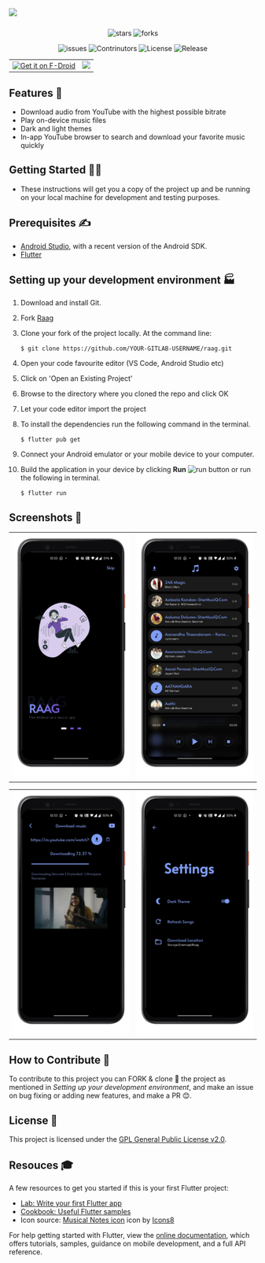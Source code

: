 # <img src="fastlane/metadata/android/en-US/images/Header.gif">

<p align="center"> 
  <img src="https://img.shields.io/github/stars/raag-music/raag.svg" alt="stars" /> 
  <img src="https://img.shields.io/github/forks/raag-music/raag.svg" alt="forks" /> 
</p>
<p align="center"> 
  <img src="https://img.shields.io/github/issues/raag-music/raag.svg" alt="issues" /> 
  <img src="https://img.shields.io/github/contributors/raag-music/raag.svg" alt="Contrinutors" /> 
  <img src="https://img.shields.io/github/license/raag-music/raag.svg" alt="License" /> 
  <img src="https://badgen.net/github/release/raag-music/raag" alt="Release" /> 
</p>

<p>
<div align="center">

  <table cellspacing="0" cellpadding="0">
      <tr>
        <td>
          <a href="https://f-droid.org/en/packages/in.amfoss.raag"><img src="https://fdroid.gitlab.io/artwork/badge/get-it-on.png"alt="Get it on F-Droid"height="70">
          </a>
        </td>
        <td>
          <a href="https://www.buymeacoffee.com/ashwinr"><img src="https://www.buymeacoffee.com/assets/img/custom_images/orange_img.png" height="35"></a>
        </td>
      </tr>
  </table>
 </div> 
</p>

## Features 🧐️
* Download audio from YouTube with the highest possible bitrate  
* Play on-device music files  
* Dark and light themes  
* In-app YouTube browser to search and download your favorite music quickly

## Getting Started 🏃‍♂️️

- These instructions will get you a copy of the project up and be running on your local machine for development and testing purposes.

## Prerequisites ✍️

-  [Android Studio](https://developer.android.com/studio), with a recent version of the Android SDK.
- [Flutter](https://flutter.dev/)
## Setting up your development environment 🏭️

1. Download and install Git.
2. Fork [Raag](https://github.com/raag-music/raag.git)
3. Clone your fork of the project locally. At the command line:
            
   ```
   $ git clone https://github.com/YOUR-GITLAB-USERNAME/raag.git
   ```

4. Open your code favourite editor (VS Code, Android Studio etc)
5. Click on 'Open an Existing Project'
6. Browse to the directory where you cloned the repo and click OK
7. Let your code editor import the project
8. To install the dependencies run the following command in the terminal.

    ```
    $ flutter pub get
    ```
9. Connect your Android emulator or your mobile device to your computer.
10. Build the application in your device by clicking **Run** <img src="https://www.iconsdb.com/icons/preview/green/play-xxl.png" alt="run" width="2%"/> button or run the following in terminal.
    ```
    $ flutter run
    ```


## Screenshots 🤩️
  <table>
      <tr>
       <td><img src="https://raw.githubusercontent.com/raag-music/raag/master/fastlane/metadata/android/en-US/images/phoneScreenshots/1.png"></td>
       <td><img src="https://raw.githubusercontent.com/raag-music/raag/master/fastlane/metadata/android/en-US/images/phoneScreenshots/2.png"></td>
      </tr>
  </table>
  <table>
       <tr>
       <td><img src="https://raw.githubusercontent.com/raag-music/raag/master/fastlane/metadata/android/en-US/images/phoneScreenshots/3.png"></td>
       <td><img src="https://raw.githubusercontent.com/raag-music/raag/master/fastlane/metadata/android/en-US/images/phoneScreenshots/4.png"></td>
      </tr>
  </table>


## How to Contribute 🤔
To contribute to this project you can FORK & clone 🍴 the project as mentioned in *Setting up your development environment*, and make an issue on bug fixing or adding new features, and make a PR 😊.

## License 📄️
This project is licensed under the [GPL General Public License v2.0](https://github.com/BolisettySujith/raag/blob/master/LICENSE).


## Resouces 🎓
            
A few resources to get you started if this is your first Flutter project:

- [Lab: Write your first Flutter app](https://flutter.dev/docs/get-started/codelab)
- [Cookbook: Useful Flutter samples](https://flutter.dev/docs/cookbook)
- Icon source: <a target="_blank" href="https://icons8.com/icons/set/musical-notes">Musical Notes icon</a> icon by <a target="_blank" href="https://icons8.com">Icons8</a>

For help getting started with Flutter, view the [online documentation](https://flutter.dev/docs), which offers tutorials,
samples, guidance on mobile development, and a full API reference.
